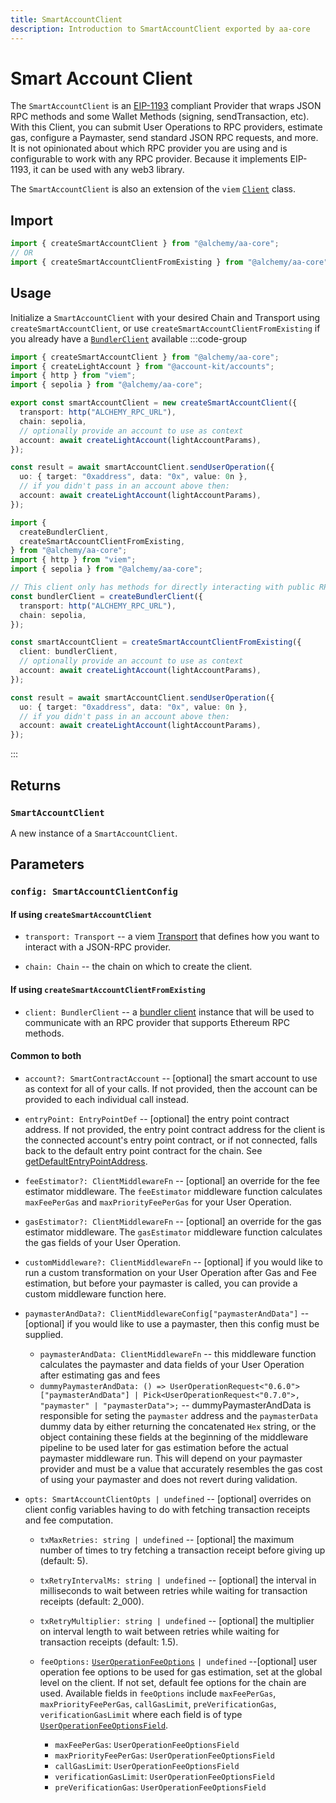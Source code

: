 ```yaml
---
title: SmartAccountClient
description: Introduction to SmartAccountClient exported by aa-core
---
```


# Smart Account Client

The `SmartAccountClient` is an [EIP-1193](https://eips.ethereum.org/EIPS/eip-1193) compliant Provider that wraps JSON RPC methods and some Wallet Methods (signing, sendTransaction, etc). With this Client, you can submit User Operations to RPC providers, estimate gas, configure a Paymaster, send standard JSON RPC requests, and more. It is not opinionated about which RPC provider you are using and is configurable to work with any RPC provider. Because it implements EIP-1193, it can be used with any web3 library.

The `SmartAccountClient` is also an extension of the `viem` [`Client`](https://viem.sh/docs/clients/custom) class.

## Import

```ts
import { createSmartAccountClient } from "@alchemy/aa-core";
// OR
import { createSmartAccountClientFromExisting } from "@alchemy/aa-core";
```

## Usage

Initialize a `SmartAccountClient` with your desired Chain and Transport using `createSmartAccountClient`, or use `createSmartAccountClientFromExisting` if you already have a [`BundlerClient`](/packages/aa-core/bundler-client/) available
:::code-group

```ts [createSmartAccountClient.ts]
import { createSmartAccountClient } from "@alchemy/aa-core";
import { createLightAccount } from "@account-kit/accounts";
import { http } from "viem";
import { sepolia } from "@alchemy/aa-core";

export const smartAccountClient = new createSmartAccountClient({
  transport: http("ALCHEMY_RPC_URL"),
  chain: sepolia,
  // optionally provide an account to use as context
  account: await createLightAccount(lightAccountParams),
});

const result = await smartAccountClient.sendUserOperation({
  uo: { target: "0xaddress", data: "0x", value: 0n },
  // if you didn't pass in an account above then:
  account: await createLightAccount(lightAccountParams),
});
```

```ts [createSmartAccountClientFromExisting.ts]
import {
  createBundlerClient,
  createSmartAccountClientFromExisting,
} from "@alchemy/aa-core";
import { http } from "viem";
import { sepolia } from "@alchemy/aa-core";

// This client only has methods for directly interacting with public RPC endpoints
const bundlerClient = createBundlerClient({
  transport: http("ALCHEMY_RPC_URL"),
  chain: sepolia,
});

const smartAccountClient = createSmartAccountClientFromExisting({
  client: bundlerClient,
  // optionally provide an account to use as context
  account: await createLightAccount(lightAccountParams),
});

const result = await smartAccountClient.sendUserOperation({
  uo: { target: "0xaddress", data: "0x", value: 0n },
  // if you didn't pass in an account above then:
  account: await createLightAccount(lightAccountParams),
});
```

:::

## Returns

### `SmartAccountClient`

A new instance of a `SmartAccountClient`.

## Parameters

### `config: SmartAccountClientConfig`

#### If using `createSmartAccountClient`

- `transport: Transport` -- a viem [Transport](https://viem.sh/docs/clients/intro#transports) that defines how you want to interact with a JSON-RPC provider.

- `chain: Chain` -- the chain on which to create the client.

#### If using `createSmartAccountClientFromExisting`

- `client: BundlerClient` -- a [bundler client](/packages/aa-core/bundler-client/) instance that will be used to communicate with an RPC provider that supports Ethereum RPC methods.

#### Common to both

- `account?: SmartContractAccount` -- [optional] the smart account to use as context for all of your calls. If not provided, then the account can be provided to each individual call instead.

- `entryPoint: EntryPointDef` -- [optional] the entry point contract address. If not provided, the entry point contract address for the client is the connected account's entry point contract, or if not connected, falls back to the default entry point contract for the chain. See [getDefaultEntryPointAddress](/packages/aa-core/utils/getDefaultEntryPointAddress#getdefaultentrypointaddress).

- `feeEstimator?: ClientMiddlewareFn` -- [optional] an override for the fee estimator middleware. The `feeEstimator` middleware function calculates `maxFeePerGas` and `maxPriorityFeePerGas` for your User Operation.

- `gasEstimator?: ClientMiddlewareFn` -- [optional] an override for the gas estimator middleware. The `gasEstimator` middleware function calculates the gas fields of your User Operation.

- `customMiddleware?: ClientMiddlewareFn` -- [optional] if you would like to run a custom transformation on your User Operation after Gas and Fee estimation, but before your paymaster is called, you can provide a custom middleware function here.

- `paymasterAndData?: ClientMiddlewareConfig["paymasterAndData"]` -- [optional] if you would like to use a paymaster, then this config must be supplied.

  - `paymasterAndData: ClientMiddlewareFn` -- this middleware function calculates the paymaster and data fields of your User Operation after estimating gas and fees
  - `dummyPaymasterAndData: () => UserOperationRequest<"0.6.0">["paymasterAndData"] | Pick<UserOperationRequest<"0.7.0">, "paymaster" | "paymasterData">;` -- dummyPaymasterAndData is responsible for seting the `paymaster` address and the `paymasterData` dummy data by either returning the concatenated `Hex` string, or the object containing these fields at the beginning of the middleware pipeline to be used later for gas estimation before the actual paymaster middleware run. This will depend on your paymaster provider and must be a value that accurately resembles the gas cost of using your paymaster and does not revert during validation.

- `opts: SmartAccountClientOpts | undefined` -- [optional] overrides on client config variables having to do with fetching transaction receipts and fee computation.

  - `txMaxRetries: string | undefined` -- [optional] the maximum number of times to try fetching a transaction receipt before giving up (default: 5).

  - `txRetryIntervalMs: string | undefined` -- [optional] the interval in milliseconds to wait between retries while waiting for transaction receipts (default: 2_000).

  - `txRetryMultiplier: string | undefined` -- [optional] the multiplier on interval length to wait between retries while waiting for transaction receipts (default: 1.5).

  - `feeOptions:` [`UserOperationFeeOptions`](/packages/aa-core/smart-account-client/types/userOperationFeeOptions) `| undefined` --[optional] user operation fee options to be used for gas estimation, set at the global level on the client.
    If not set, default fee options for the chain are used. Available fields in `feeOptions` include `maxFeePerGas`, `maxPriorityFeePerGas`, `callGasLimit`, `preVerificationGas`, `verificationGasLimit` where each field is of type [`UserOperationFeeOptionsField`](/packages/aa-core/smart-account-client/types/userOperationFeeOptionsField).

    - `maxFeePerGas`: `UserOperationFeeOptionsField`
    - `maxPriorityFeePerGas`: `UserOperationFeeOptionsField`
    - `callGasLimit`: `UserOperationFeeOptionsField`
    - `verificationGasLimit`: `UserOperationFeeOptionsField`
    - `preVerificationGas`: `UserOperationFeeOptionsField`
